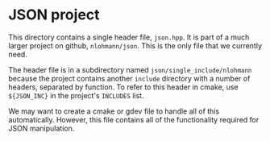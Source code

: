 # JSON project
This directory contains a single header file, `json.hpp`.
It is part of a much larger project on github, `nlohmann/json`.
This is the only file that we currently need.

The header file is in a subdirectory named `json/single_include/nlohmann` because the project contains another `include` directory with a number of headers, separated by function.
To refer to this header in cmake, use `${JSON_INC}` in the project's `INCLUDES` list.

We may want to create a cmake or gdev file to handle all of this automatically.
However, this file contains all of the functionality required for JSON manipulation.
